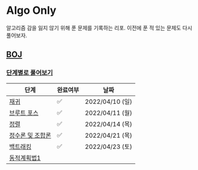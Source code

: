 # Algo Only

알고리즘 감을 잃지 않기 위해 푼 문제를 기록하는 리포. 이전에 푼 적 있는 문제도 다시 풀어보자.

## [BOJ](https://www.acmicpc.net/)

### [단계별로 풀어보기](https://www.acmicpc.net/step)

| 단계                                           | 완료여부               | 날짜             |
|----------------------------------------------|--------------------|----------------|
| [재귀](https://www.acmicpc.net/step/19)        | :white_check_mark: | 2022/04/10 (일) |
| [브루트 포스](https://www.acmicpc.net/step/22)    | :white_check_mark: | 2022/04/11 (월) |
| [정렬](https://www.acmicpc.net/step/9)         | :white_check_mark: | 2022/04/14 (목) |
| [정수론 및 조합론](https://www.acmicpc.net/step/18) | :white_check_mark: | 2022/04/21 (목) |
| [백트래킹](https://www.acmicpc.net/step/34)      | :white_check_mark: | 2022/04/23 (토) |
| [동적계획법1](https://www.acmicpc.net/step/16)    |                    |                |


